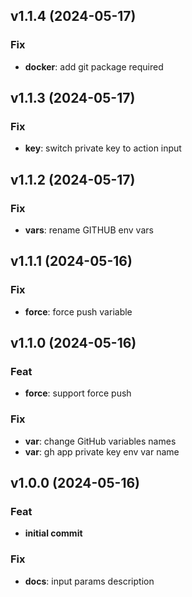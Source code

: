 ## v1.1.4 (2024-05-17)

### Fix

- **docker**: add git package required

## v1.1.3 (2024-05-17)

### Fix

- **key**: switch private key to action input

## v1.1.2 (2024-05-17)

### Fix

- **vars**: rename GITHUB env vars

## v1.1.1 (2024-05-16)

### Fix

- **force**: force push variable

## v1.1.0 (2024-05-16)

### Feat

- **force**: support force push

### Fix

- **var**: change GitHub variables names
- **var**: gh app private key env var name

## v1.0.0 (2024-05-16)

### Feat

- **initial commit**

### Fix

- **docs**: input params description
